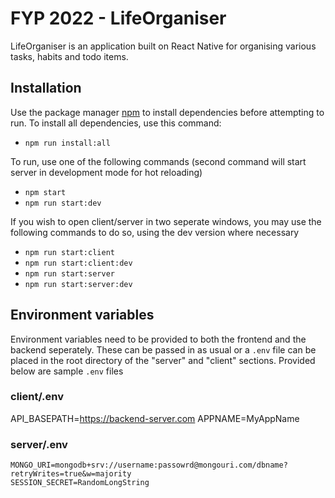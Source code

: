 # FYP 2022 - LifeOrganiser

LifeOrganiser is an application built on React Native for organising various tasks, habits and todo items.

## Installation

Use the package manager [npm](https://www.npmjs.com/) to install dependencies before attempting to run. To install all dependencies, use this command:

- `npm run install:all`

To run, use one of the following commands (second command will start server in development mode for hot reloading)
- `npm start`
- `npm run start:dev`

If you wish to open client/server in two seperate windows, you may use the following commands to do so, using the dev version where necessary
- `npm run start:client`
- `npm run start:client:dev`
- `npm run start:server`
- `npm run start:server:dev`

## Environment variables
Environment variables need to be provided to both the frontend and the backend seperately. These can be passed in as usual or a `.env` file can be placed in the root directory of the "server" and "client" sections. Provided below are sample `.env` files

### client/.env
API_BASEPATH=https://backend-server.com
APPNAME=MyAppName

### server/.env
```
MONGO_URI=mongodb+srv://username:passowrd@mongouri.com/dbname?retryWrites=true&w=majority
SESSION_SECRET=RandomLongString
```